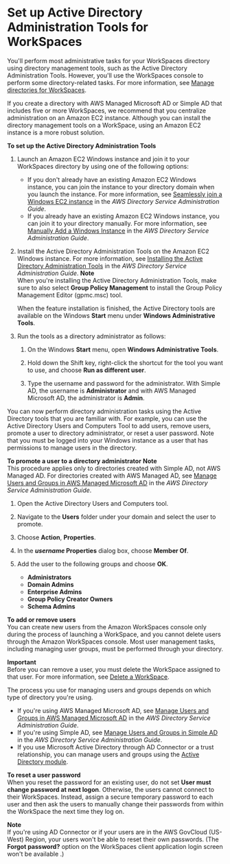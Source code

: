# Set up Active Directory Administration Tools for WorkSpaces<a name="directory_administration"></a>

You'll perform most administrative tasks for your WorkSpaces directory using directory management tools, such as the Active Directory Administration Tools\. However, you'll use the WorkSpaces console to perform some directory\-related tasks\. For more information, see [Manage directories for WorkSpaces](manage-workspaces-directory.md)\.

If you create a directory with AWS Managed Microsoft AD or Simple AD that includes five or more WorkSpaces, we recommend that you centralize administration on an Amazon EC2 instance\. Although you can install the directory management tools on a WorkSpace, using an Amazon EC2 instance is a more robust solution\.

**To set up the Active Directory Administration Tools**

1. Launch an Amazon EC2 Windows instance and join it to your WorkSpaces directory by using one of the following options:
   + If you don't already have an existing Amazon EC2 Windows instance, you can join the instance to your directory domain when you launch the instance\. For more information, see [Seamlessly join a Windows EC2 instance](https://docs.aws.amazon.com/directoryservice/latest/admin-guide/launching_instance.html) in the *AWS Directory Service Administration Guide*\.
   + If you already have an existing Amazon EC2 Windows instance, you can join it to your directory manually\. For more information, see [Manually Add a Windows Instance](https://docs.aws.amazon.com/directoryservice/latest/admin-guide/join_windows_instance.html) in the *AWS Directory Service Administration Guide*\.

1. Install the Active Directory Administration Tools on the Amazon EC2 Windows instance\. For more information, see [Installing the Active Directory Administration Tools](https://docs.aws.amazon.com/directoryservice/latest/admin-guide/install_ad_tools.html) in the *AWS Directory Service Administration Guide*\.
**Note**  
When you're installing the Active Directory Administration Tools, make sure to also select **Group Policy Management** to install the Group Policy Management Editor \(gpmc\.msc\) tool\.

   When the feature installation is finished, the Active Directory tools are available on the Windows **Start** menu under **Windows Administrative Tools**\.

1. Run the tools as a directory administrator as follows:

   1. On the Windows **Start** menu, open **Windows Administrative Tools**\.

   1. Hold down the Shift key, right\-click the shortcut for the tool you want to use, and choose **Run as different user**\.

   1. Type the username and password for the administrator\. With Simple AD, the username is **Administrator** and with AWS Managed Microsoft AD, the administrator is **Admin**\.

You can now perform directory administration tasks using the Active Directory tools that you are familiar with\. For example, you can use the Active Directory Users and Computers Tool to add users, remove users, promote a user to directory administrator, or reset a user password\. Note that you must be logged into your Windows instance as a user that has permissions to manage users in the directory\.

**To promote a user to a directory administrator**
**Note**  
This procedure applies only to directories created with Simple AD, not AWS Managed AD\. For directories created with AWS Managed AD, see [ Manage Users and Groups in AWS Managed Microsoft AD](https://docs.aws.amazon.com/directoryservice/latest/admin-guide/ms_ad_manage_users_groups.html) in the *AWS Directory Service Administration Guide*\.

1. Open the Active Directory Users and Computers tool\.

1. Navigate to the **Users** folder under your domain and select the user to promote\.

1. Choose **Action**, **Properties**\.

1. In the ***username* Properties** dialog box, choose **Member Of**\.

1. Add the user to the following groups and choose **OK**\.
   + **Administrators**
   + **Domain Admins**
   + **Enterprise Admins**
   + **Group Policy Creator Owners**
   + **Schema Admins**

**To add or remove users**  
You can create new users from the Amazon WorkSpaces console only during the process of launching a WorkSpace, and you cannot delete users through the Amazon WorkSpaces console\. Most user management tasks, including managing user groups, must be performed through your directory\. 

**Important**  
Before you can remove a user, you must delete the WorkSpace assigned to that user\. For more information, see [Delete a WorkSpace](delete-workspaces.md)\.

The process you use for managing users and groups depends on which type of directory you're using\.
+ If you're using AWS Managed Microsoft AD, see [ Manage Users and Groups in AWS Managed Microsoft AD](https://docs.aws.amazon.com/directoryservice/latest/admin-guide/ms_ad_manage_users_groups.html) in the *AWS Directory Service Administration Guide*\.
+ If you're using Simple AD, see [ Manage Users and Groups in Simple AD](https://docs.aws.amazon.com/directoryservice/latest/admin-guide/simple_ad_manage_users_groups.html) in the *AWS Directory Service Administration Guide*\. 
+ If you use Microsoft Active Directory through AD Connector or a trust relationship, you can manage users and groups using the [ Active Directory module](https://docs.microsoft.com/powershell/module/activedirectory/)\.

**To reset a user password**  
When you reset the password for an existing user, do not set **User must change password at next logon**\. Otherwise, the users cannot connect to their WorkSpaces\. Instead, assign a secure temporary password to each user and then ask the users to manually change their passwords from within the WorkSpace the next time they log on\.

**Note**  
If you're using AD Connector or if your users are in the AWS GovCloud \(US\-West\) Region, your users won't be able to reset their own passwords\. \(The **Forgot password?** option on the WorkSpaces client application login screen won't be available \.\)